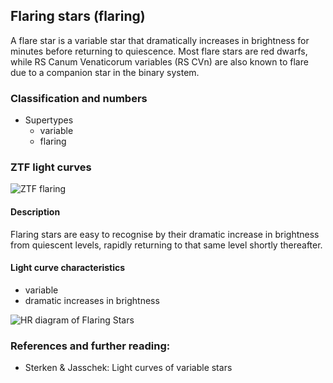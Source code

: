 ## Flaring stars (flaring)

A flare star is a variable star that dramatically increases in brightness for minutes before returning to quiescence. Most flare stars are red dwarfs, while RS Canum Venaticorum variables (RS CVn) are also known to flare due to a companion star in the binary system.

### Classification and numbers
- Supertypes
  - variable
  - flaring


### ZTF light curves
![ZTF flaring](data/flaring.png)

#### Description
Flaring stars are easy to recognise by their dramatic increase in brightness from quiescent levels, rapidly returning to that same level shortly thereafter.

#### Light curve characteristics
- variable
- dramatic increases in brightness

![HR diagram of Flaring Stars](data/hr__flaring.png)

### References and further reading:
- Sterken & Jasschek: Light curves of variable stars
